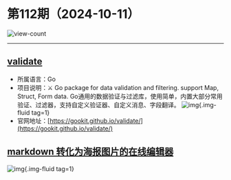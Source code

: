 # 第112期（2024-10-11）

![view-count](https://count.getloli.com/@xiaoxuan6-weekly-20241011)

---
## [validate](https://github.com/gookit/validate)
- 所属语言：Go
- 项目说明：⚔ Go package for data validation and filtering. support Map, Struct, Form data. Go通用的数据验证与过滤库，使用简单，内置大部分常用验证、过滤器，支持自定义验证器、自定义消息、字段翻译。
![img](https://mirror.ghproxy.com/https://raw.githubusercontent.com/xiaoxuan6/weekly/main/docs/static/images/2024-10-11/1728642703.png){.img-fluid tag=1}
- 官网地址：[https://gookit.github.io/validate/](https://gookit.github.io/validate/)

## [markdown 转化为海报图片的在线编辑器](https://readpo.com/en/poster)
![img](https://mirror.ghproxy.com/https://raw.githubusercontent.com/xiaoxuan6/weekly/main/docs/static/images/2024-10-11/1728646475.png){.img-fluid tag=1}
